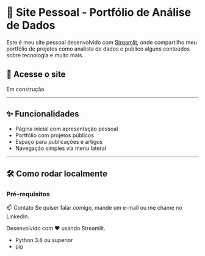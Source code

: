# 🧠 Site Pessoal - Portfólio de Análise de Dados

Este é meu site pessoal desenvolvido com [Streamlit](https://streamlit.io/), onde compartilho meu portfólio de projetos como analista de dados e publico alguns conteúdos sobre tecnologia e muito mais.

## 🔗 Acesse o site

Em construção

---

## ✨ Funcionalidades

- Página inicial com apresentação pessoal
- Portfólio com projetos públicos
- Espaço para publicações e artigos
- Navegação simples via menu lateral

---

## 🛠️ Como rodar localmente

### Pré-requisitos

📫 Contato
Se quiser falar comigo, mande um e-mail ou me chame no LinkedIn.

Desenvolvido com ❤️ usando Streamlit.

- Python 3.8 ou superior
- pip
